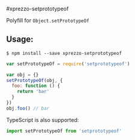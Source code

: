 #xprezzo-setprototypeof 

Polyfill for `Object.setPrototypeOf`

## Usage:

```
$ npm install --save xprezzo-setprototypeof
```

```javascript
var setPrototypeOf = require('setprototypeof')

var obj = {}
setPrototypeOf(obj, {
  foo: function () {
    return 'bar'
  }
})
obj.foo() // bar
```

TypeScript is also supported:

```typescript
import setPrototypeOf from 'setprototypeof'
```
